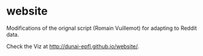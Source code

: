 # website

Modifications of the orignal script (Romain Vuillemot) for adapting to Reddit data.

Check the Viz at http://dunai-epfl.github.io/website/.
